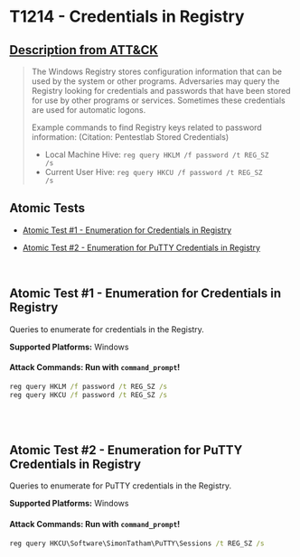 # T1214 - Credentials in Registry
## [Description from ATT&CK](https://attack.mitre.org/wiki/Technique/T1214)
<blockquote>The Windows Registry stores configuration information that can be used by the system or other programs. Adversaries may query the Registry looking for credentials and passwords that have been stored for use by other programs or services. Sometimes these credentials are used for automatic logons.

Example commands to find Registry keys related to password information: (Citation: Pentestlab Stored Credentials)

* Local Machine Hive: <code>reg query HKLM /f password /t REG_SZ /s</code>
* Current User Hive: <code>reg query HKCU /f password /t REG_SZ /s</code></blockquote>

## Atomic Tests

- [Atomic Test #1 - Enumeration for Credentials in Registry](#atomic-test-1---enumeration-for-credentials-in-registry)

- [Atomic Test #2 - Enumeration for PuTTY Credentials in Registry](#atomic-test-2---enumeration-for-putty-credentials-in-registry)


<br/>

## Atomic Test #1 - Enumeration for Credentials in Registry
Queries to enumerate for credentials in the Registry.

**Supported Platforms:** Windows



#### Attack Commands: Run with `command_prompt`! 


```cmd
reg query HKLM /f password /t REG_SZ /s
reg query HKCU /f password /t REG_SZ /s
```






<br/>
<br/>

## Atomic Test #2 - Enumeration for PuTTY Credentials in Registry
Queries to enumerate for PuTTY credentials in the Registry.

**Supported Platforms:** Windows



#### Attack Commands: Run with `command_prompt`! 


```cmd
reg query HKCU\Software\SimonTatham\PuTTY\Sessions /t REG_SZ /s
```






<br/>
